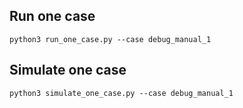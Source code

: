 ## Run one case
```
python3 run_one_case.py --case debug_manual_1
```

## Simulate one case
```
python3 simulate_one_case.py --case debug_manual_1
```
